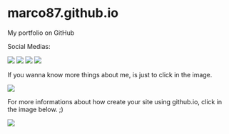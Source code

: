 # marco87.github.io
My portfolio on GitHub

Social Medias:

<a href="https://www.linkedin.com/in/marco-alencastro/" target="_blank"><img src="https://cdn2.iconfinder.com/data/icons/social-media-2285/512/1_Linkedin_unofficial_colored_svg-128.png"></a>
<a href="https://www.facebook.com/marco.alencastro1" target="_blank"><img src="https://cdn2.iconfinder.com/data/icons/social-media-2285/512/1_Facebook_colored_svg_copy-128.png"></a>
<a href="https://twitter.com/MarcoAlen87" target="_blank"><img src="https://cdn2.iconfinder.com/data/icons/social-media-2285/512/1_Twitter_colored_svg-128.png"></a>
<a href="https://www.instagram.com/marco.alencastro/" target="_blank"><img src="https://cdn2.iconfinder.com/data/icons/social-media-2285/512/1_Instagram_colored_svg_1-128.png"></a>

If you wanna know more things about me, is just to click in the image.

<a href="https://marco87.github.io" target="_blank"><img src="https://www.jonathan-petitcolas.com/img/posts/github-pages/github-pages.png"></a>



For more informations about how create your site using github.io, click in the image below. ;)

<a href="https://pages.github.com/" target="_blank"><img src="https://i.ytimg.com/vi/2MsN8gpT6jY/maxresdefault.jpg"></a>
